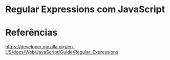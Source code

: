
# Regular Expressions com JavaScript


# Referências

https://developer.mozilla.org/en-US/docs/Web/JavaScript/Guide/Regular_Expressions
